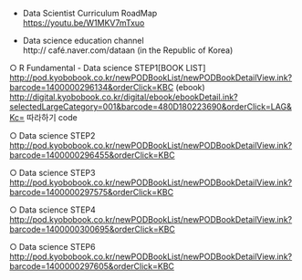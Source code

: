 
 *  Data Scientist Curriculum RoadMap   
    https://youtu.be/W1MKV7mTxuo   
    
  
  *  Data science education channel   
    http:// café.naver.com/dataan  (in the Republic of Korea)



○ R Fundamental - Data science STEP1[BOOK LIST]
http://pod.kyobobook.co.kr/newPODBookList/newPODBookDetailView.ink?barcode=1400000296134&orderClick=KBC
(ebook)
http://digital.kyobobook.co.kr/digital/ebook/ebookDetail.ink?selectedLargeCategory=001&barcode=480D180223690&orderClick=LAG&Kc=
따라하기 code


○ Data science STEP2
http://pod.kyobobook.co.kr/newPODBookList/newPODBookDetailView.ink?barcode=1400000296455&orderClick=KBC

○ Data science STEP3
http://pod.kyobobook.co.kr/newPODBookList/newPODBookDetailView.ink?barcode=1400000297575&orderClick=KBC

○ Data science STEP4
http://pod.kyobobook.co.kr/newPODBookList/newPODBookDetailView.ink?barcode=1400000300695&orderClick=KBC

○ Data science STEP6
http://pod.kyobobook.co.kr/newPODBookList/newPODBookDetailView.ink?barcode=1400000297605&orderClick=KBC
